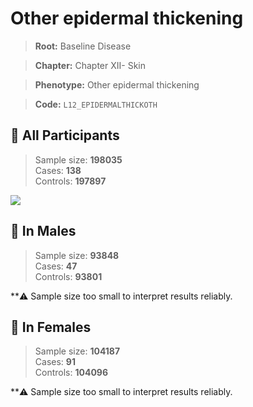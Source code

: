 # Other epidermal thickening

> **Root:** Baseline Disease  

> **Chapter:** Chapter XII- Skin  

> **Phenotype:** Other epidermal thickening  

> **Code:** `L12_EPIDERMALTHICKOTH`

## 🧪 All Participants  
> Sample size: **198035**  
> Cases: **138**  
> Controls: **197897**
<img src="/Disease/Figures/ALL/Baseline/L12_EPIDERMALTHICKOTH.png"/>
<CsvTable src="/Disease/Data/ALL/Baseline/LG_L12_EPIDERMALTHICKOTH.csv" label="🔍 View full results" />

## 👨 In Males  
> Sample size: **93848**  
> Cases: **47**  
> Controls: **93801**

**⚠️ Sample size too small to interpret results reliably.

## 👩 In Females  
> Sample size: **104187**  
> Cases: **91**  
> Controls: **104096**

**⚠️ Sample size too small to interpret results reliably.
